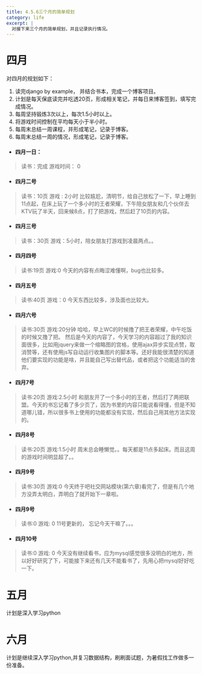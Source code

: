 ```yaml
---
title: 4.5.6三个月的简单规划
category: life
excerpt: |
  对接下来三个月的简单规划，并且记录执行情况。
---
```


# 四月
对四月的规划如下：
1. 读完django by example， 并结合书本，完成一个博客项目。
2. 计划是每天保底读完并吃透20页，形成相关笔记，并每日来博客签到，填写完成情况。
3. 每周坚持锻炼3次以上，每次1.5小时以上。
4. 将游戏时间控制在平均每天小于半小时。
5. 每周末总结一周课程，并形成笔记，记录于博客。
6. 每周末总结一周的情况，形成笔记，记录于博客。

- #### 四月一日：
> 读书：完成
> 游戏时间： 0

- #### 四月二号
> 读书：10页
> 游戏 : 2小时
> 比较尴尬，清明节，给自己放松了一下，早上睡到11点起，在床上玩了一个多小时的王者荣耀，下午陪女朋友和几个伙伴去KTV玩了半天，回来候8点，打了把游戏，然后赶了10页的内容。

- #### 四月三号
> 读书：30页
> 游戏：5小时，陪女朋友打游戏到凌晨两点。。

- #### 四月四号
> 读书:19页
> 游戏:0
今天的内容有点晦涩难懂啊，bug也比较多。

- #### 四月五号
> 读书:40页
> 游戏：0
今天东西比较多，涉及面也比较大。

- #### 四月六号
> 读书:30页
> 游戏:20分钟
哈哈，早上WC的时候撸了把王者荣耀，中午吃饭的时候又撸了把。
然后是今天的内容了，今天学习的内容超过了我的知识面很多，比如用jquery来做一个缩略图的宫格，使用ajax异步实现点赞，取消赞等，还有使用js写自动运行收集图片的脚本等。还好我能很清楚的知道他们要实现的功能是啥，并且能自己写出替代品，或者把这个功能适当的舍弃。

- #### 四月7号
 > 读书:20页
 > 游戏:2.5小时
 和朋友开了一个多小时的王者，然后打了两把联盟。今天的书忘记看了多少页了，因为书里的内容只能说看得懂，但是不知道哪儿错，所以很多书上使用的功能都没有实现，然后自己用其他方法实现的。
 
 - #### 四月8号
 > 读书:20页
 > 游戏:1.5小时
 > 周末总会睡懒觉。。每天都是11点多起床。而且这周的游戏时间明显超了。。
 
 - #### 四月9号
 > 读书:30页
 > 游戏:0
 > 今天终于吧社交网站模块(第六章)看完了，但是有几个地方没弄太明白，弄明白了就开始下一章啦。
 
 
 - #### 四月9号
 > 读书:0
 > 游戏: 0
 > 11号更新的， 忘记今天干嘛了。。。
 
 - #### 四月10号
 > 读书:0
 > 游戏: 0
 > 今天没有继续看书，应为mysql感觉很多没明白的地方，所以好好研究了下，可能接下来还有几天不能看书了，先用心把mysql好好吃一下。
 
# 五月

计划是深入学习python


# 六月

计划是继续深入学习python,并复习数据结构，刷刷面试题，为暑假找工作做多一份准备。